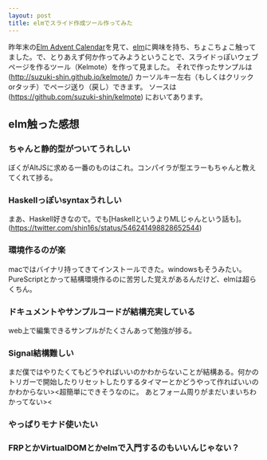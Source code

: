 ```yaml
---
layout: post
title: elmでスライド作成ツール作ってみた
---
```


昨年末の[Elm Advent Calendar](http//qiita.com/advent-calendar/2014/elm)を見て、[elm](http://elm-lang.org/)に興味を持ち、ちょこちょこ触ってました。で、とりあえず何か作ってみようということで、スライドっぽいウェブページを作るツール（Kelmote）を作って見ました。
それで作ったサンプルは (http://suzuki-shin.github.io/kelmote/)
カーソルキー左右（もしくはクリックorタッチ）でページ送り（戻し）できます。
ソースは (https://github.com/suzuki-shin/kelmote) においてあります。

## elm触った感想

### ちゃんと静的型がついてうれしい
ぼくがAltJSに求める一番のものはこれ。コンパイラが型エラーもちゃんと教えてくれて捗る。

### Haskellっぽいsyntaxうれしい
まあ、Haskell好きなので。でも[HaskellというよりMLじゃんという話も]。(https://twitter.com/shin16s/status/546241498828652544)

### 環境作るのが楽
macではバイナリ持ってきてインストールできた。windowsもそうみたい。
PureScriptとかって結構環境作るのに苦労した覚えがあるんだけど、elmは超らくちん。

### ドキュメントやサンプルコードが結構充実している
web上で編集できるサンプルがたくさんあって勉強が捗る。

### Signal結構難しい
まだ僕ではやりたくてもどうやればいいのかわからないことが結構ある。何かのトリガーで開始したりリセットしたりするタイマーとかどうやって作ればいいのかわからない><超簡単にできそうなのに。
あとフォーム周りがまだいまいちわかってない><

### やっぱりモナド使いたい

### FRPとかVirtualDOMとかelmで入門するのもいいんじゃない？
